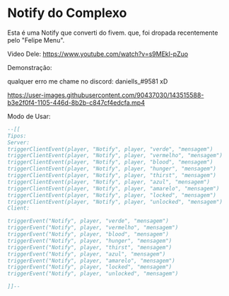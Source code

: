 <h1>Notify do Complexo</h1>

Esta é uma Notify que converti do fivem. que, foi dropada recentemente pelo "Felipe Menu".

Video Dele: https://www.youtube.com/watch?v=s9MEkl-pZuo

Demonstração:


qualquer erro me chame no discord: daniells_#9581 xD



https://user-images.githubusercontent.com/90437030/143515588-b3e2f0f4-1105-446d-8b2b-c847cf4edcfa.mp4


Modo de Usar:

```lua
--[[
Tipos:
Server:
triggerClientEvent(player, "Notify", player, "verde", "mensagem")
triggerClientEvent(player, "Notify", player, "vermelho", "mensagem")
triggerClientEvent(player, "Notify", player, "blood", "mensagem")
triggerClientEvent(player, "Notify", player, "hunger", "mensagem")
triggerClientEvent(player, "Notify", player, "thirst", "mensagem")
triggerClientEvent(player, "Notify", player, "azul", "mensagem")
triggerClientEvent(player, "Notify", player, "amarelo", "mensagem")
triggerClientEvent(player, "Notify", player, "locked", "mensagem")
triggerClientEvent(player, "Notify", player, "unlocked", "mensagem")
Client:

triggerEvent("Notify", player, "verde", "mensagem")
triggerEvent("Notify", player, "vermelho", "mensagem")
triggerEvent("Notify", player, "blood", "mensagem")
triggerEvent("Notify", player, "hunger", "mensagem")
triggerEvent("Notify", player, "thirst", "mensagem")
triggerEvent("Notify", player, "azul", "mensagem")
triggerEvent("Notify", player, "amarelo", "mensagem")
triggerEvent("Notify", player, "locked", "mensagem")
triggerEvent("Notify", player, "unlocked", "mensagem")

]]--
```
